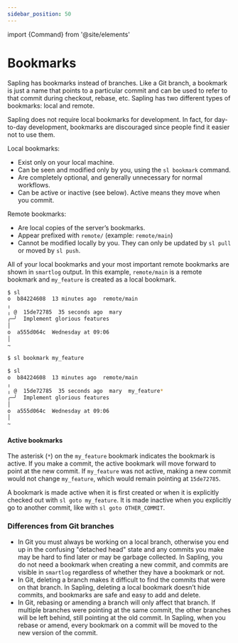 ```yaml
---
sidebar_position: 50
---
```


import {Command} from '@site/elements'

# Bookmarks

Sapling has bookmarks instead of branches. Like a Git branch, a
bookmark is just a name that points to a particular commit and
can be used to refer to that commit during checkout, rebase, etc.
Sapling has two different types of bookmarks: local and remote.

Sapling does not require local bookmarks for development. In
fact, for day-to-day development, bookmarks are discouraged since
people find it easier not to use them.


Local bookmarks:

* Exist only on your local machine.
* Can be seen and modified only by you, using the `sl bookmark` command.
* Are completely optional, and generally unnecessary for normal workflows.
* Can be active or inactive (see below). Active means they move when you commit.

Remote bookmarks:

* Are local copies of the server’s bookmarks.
* Appear prefixed with `remote/` (example: `remote/main`)
* Cannot be modified locally by you.  They can only be updated by `sl pull` or moved by `sl push`.


All of your local bookmarks and your most important remote
bookmarks are shown in `smartlog` output. In this example,
`remote/main` is a remote bookmark and `my_feature` is created as
a local bookmark.


```bash
$ sl
o  b84224608  13 minutes ago  remote/main
╷
╷ @  15de72785  35 seconds ago  mary
╭─╯  Implement glorious features
│
o  a555d064c  Wednesday at 09:06
│
~

$ sl bookmark my_feature

$ sl
o  b84224608  13 minutes ago  remote/main
╷
╷ @  15de72785  35 seconds ago  mary  my_feature*
╭─╯  Implement glorious features
│
o  a555d064c  Wednesday at 09:06
│
~
```

#### Active bookmarks

The asterisk (`*`) on the `my_feature` bookmark indicates the
bookmark is active. If you make a commit, the active bookmark
will move forward to point at the new commit. If `my_feature` was
not active, making a new commit would not change `my_feature`,
which would remain pointing at `15de72785`.

A bookmark is made active when it is first created or when it is
explicitly checked out with `sl goto my_feature`. It is made
inactive when you explicitly go to another commit, like with `sl
goto OTHER_COMMIT`.


### Differences from Git branches

* In Git you must always be working on a local branch, otherwise
  you end up in the confusing "detached head" state and any
  commits you make may be hard to find later or may be garbage
  collected. In Sapling, you do not need a bookmark when creating
  a new commit, and commits are visible in `smartlog` regardless
  of whether they have a bookmark or not.
* In Git, deleting a branch makes it difficult to find the
  commits that were on that branch. In Sapling, deleting a local
  bookmark doesn’t hide commits, and bookmarks are safe and
  easy to add and delete.
* In Git, rebasing or amending a branch will only affect that
  branch. If multiple branches were pointing at the same
  commit, the other branches will be left behind, still
  pointing at the old commit. In Sapling, when you rebase or
  amend, every bookmark on a commit will be moved to the new
  version of the commit.

